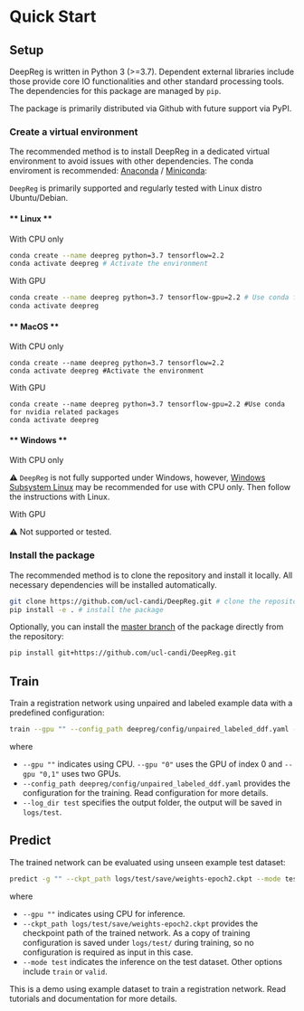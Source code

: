 # Quick Start

## Setup

DeepReg is written in Python 3 (>=3.7). Dependent external libraries include those
provide core IO functionalities and other standard processing tools. The dependencies
for this package are managed by `pip`.

The package is primarily distributed via Github with future support via PyPI.

### Create a virtual environment

The recommended method is to install DeepReg in a dedicated virtual environment to avoid
issues with other dependencies. The conda enviroment is recommended:
[Anaconda](https://docs.anaconda.com/anaconda/install/) /
[Miniconda](https://docs.conda.io/en/latest/miniconda.html):

`DeepReg` is primarily supported and regularly tested with Linux distro Ubuntu/Debian.

<!-- tabs:start -->

#### ** Linux **

With CPU only

```bash
conda create --name deepreg python=3.7 tensorflow=2.2
conda activate deepreg # Activate the environment
```

With GPU

```bash
conda create --name deepreg python=3.7 tensorflow-gpu=2.2 # Use conda for nvidia related packages
conda activate deepreg
```

#### ** MacOS **

With CPU only

```terminal
conda create --name deepreg python=3.7 tensorflow=2.2
conda activate deepreg #Activate the environment
```

With GPU

```terminal
conda create --name deepreg python=3.7 tensorflow-gpu=2.2 #Use conda for nvidia related packages
conda activate deepreg
```

#### ** Windows **

With CPU only

:warning: `DeepReg` is not fully supported under Windows, however,
[Windows Subsystem Linux](https://docs.microsoft.com/en-us/windows/wsl/install-win10)
may be recommended for use with CPU only. Then follow the instructions with Linux.

With GPU

:warning: Not supported or tested.

<!-- tabs:end -->

### Install the package

The recommended method is to clone the repository and install it locally. All necessary
dependencies will be installed automatically.

```bash
git clone https://github.com/ucl-candi/DeepReg.git # clone the repository
pip install -e . # install the package
```

Optionally, you can install the
[master branch](https://github.com/ucl-candi/DeepReg.git) of the package directly from
the repository:

```bash
pip install git+https://github.com/ucl-candi/DeepReg.git
```

## Train

Train a registration network using unpaired and labeled example data with a predefined
configuration:

```bash
train --gpu "" --config_path deepreg/config/unpaired_labeled_ddf.yaml --log_dir test
```

where

- `--gpu ""` indicates using CPU. `--gpu "0"` uses the GPU of index 0 and `--gpu "0,1"`
  uses two GPUs.
- `--config_path deepreg/config/unpaired_labeled_ddf.yaml` provides the configuration
  for the training. Read configuration for more details.
- `--log_dir test` specifies the output folder, the output will be saved in `logs/test`.

## Predict

The trained network can be evaluated using unseen example test dataset:

```bash
predict -g "" --ckpt_path logs/test/save/weights-epoch2.ckpt --mode test
```

where

- `--gpu ""` indicates using CPU for inference.
- `--ckpt_path logs/test/save/weights-epoch2.ckpt` provides the checkpoint path of the
  trained network. As a copy of training configuration is saved under `logs/test/`
  during training, so no configuration is required as input in this case.
- `--mode test` indicates the inference on the test dataset. Other options include
  `train` or `valid`.

This is a demo using example dataset to train a registration network. Read tutorials and
documentation for more details.
